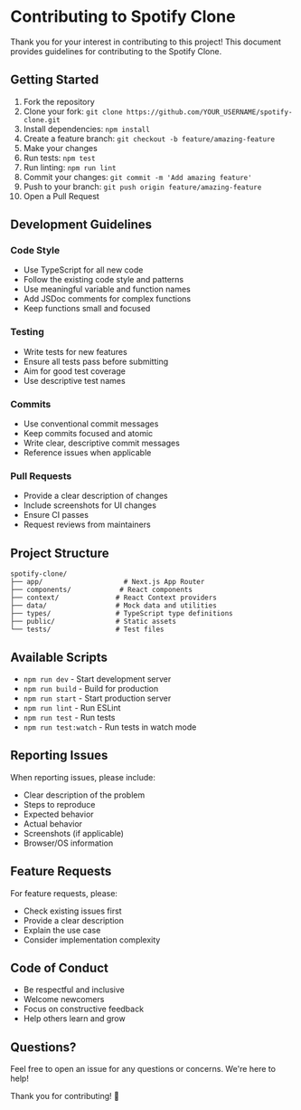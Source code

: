 # Contributing to Spotify Clone

Thank you for your interest in contributing to this project! This document provides guidelines for contributing to the Spotify Clone.

## Getting Started

1. Fork the repository
2. Clone your fork: `git clone https://github.com/YOUR_USERNAME/spotify-clone.git`
3. Install dependencies: `npm install`
4. Create a feature branch: `git checkout -b feature/amazing-feature`
5. Make your changes
6. Run tests: `npm test`
7. Run linting: `npm run lint`
8. Commit your changes: `git commit -m 'Add amazing feature'`
9. Push to your branch: `git push origin feature/amazing-feature`
10. Open a Pull Request

## Development Guidelines

### Code Style

- Use TypeScript for all new code
- Follow the existing code style and patterns
- Use meaningful variable and function names
- Add JSDoc comments for complex functions
- Keep functions small and focused

### Testing

- Write tests for new features
- Ensure all tests pass before submitting
- Aim for good test coverage
- Use descriptive test names

### Commits

- Use conventional commit messages
- Keep commits focused and atomic
- Write clear, descriptive commit messages
- Reference issues when applicable

### Pull Requests

- Provide a clear description of changes
- Include screenshots for UI changes
- Ensure CI passes
- Request reviews from maintainers

## Project Structure

```
spotify-clone/
├── app/                    # Next.js App Router
├── components/            # React components
├── context/              # React Context providers
├── data/                 # Mock data and utilities
├── types/                # TypeScript type definitions
├── public/               # Static assets
└── tests/                # Test files
```

## Available Scripts

- `npm run dev` - Start development server
- `npm run build` - Build for production
- `npm run start` - Start production server
- `npm run lint` - Run ESLint
- `npm run test` - Run tests
- `npm run test:watch` - Run tests in watch mode

## Reporting Issues

When reporting issues, please include:

- Clear description of the problem
- Steps to reproduce
- Expected behavior
- Actual behavior
- Screenshots (if applicable)
- Browser/OS information

## Feature Requests

For feature requests, please:

- Check existing issues first
- Provide a clear description
- Explain the use case
- Consider implementation complexity

## Code of Conduct

- Be respectful and inclusive
- Welcome newcomers
- Focus on constructive feedback
- Help others learn and grow

## Questions?

Feel free to open an issue for any questions or concerns. We're here to help!

Thank you for contributing! 🎵

